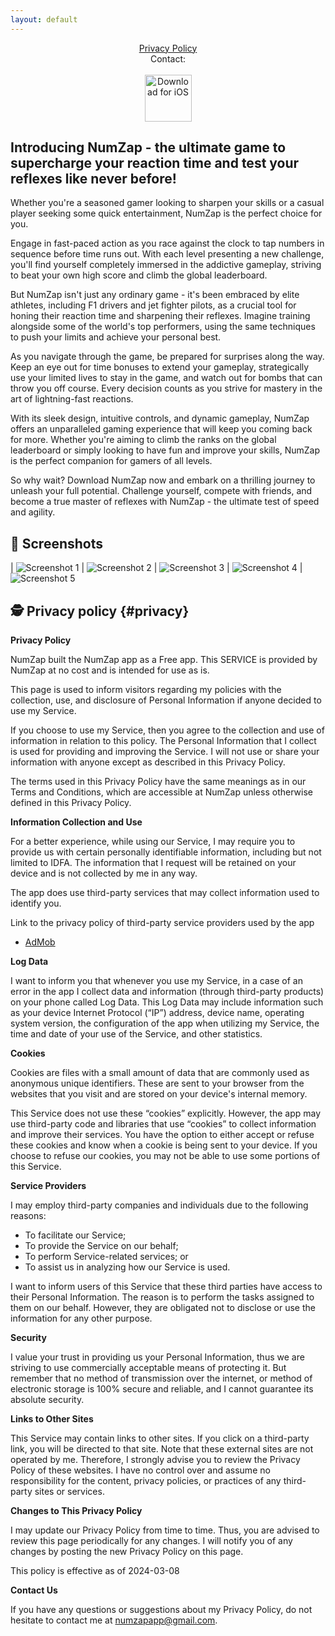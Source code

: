 ```yaml
---
layout: default
---
```

<center>
<a href="#privacy">Privacy Policy</a>
<br />
Contact: <numzapapp [at] gmail.com>
<br />
<br />
</center>

<center>
 <a href="http://itunes.apple.com/app/6478925381"><img height=75 src="/img/appstore.svg" alt="Download for iOS" /></a>
</center>

## Introducing NumZap - the ultimate game to supercharge your reaction time and test your reflexes like never before!

Whether you're a seasoned gamer looking to sharpen your skills or a casual player seeking some quick entertainment, NumZap is the perfect choice for you.

Engage in fast-paced action as you race against the clock to tap numbers in sequence before time runs out. With each level presenting a new challenge, you'll find yourself completely immersed in the addictive gameplay, striving to beat your own high score and climb the global leaderboard.

But NumZap isn't just any ordinary game - it's been embraced by elite athletes, including F1 drivers and jet fighter pilots, as a crucial tool for honing their reaction time and sharpening their reflexes. Imagine training alongside some of the world's top performers, using the same techniques to push your limits and achieve your personal best.

As you navigate through the game, be prepared for surprises along the way. Keep an eye out for time bonuses to extend your gameplay, strategically use your limited lives to stay in the game, and watch out for bombs that can throw you off course. Every decision counts as you strive for mastery in the art of lightning-fast reactions.

With its sleek design, intuitive controls, and dynamic gameplay, NumZap offers an unparalleled gaming experience that will keep you coming back for more. Whether you're aiming to climb the ranks on the global leaderboard or simply looking to have fun and improve your skills, NumZap is the perfect companion for gamers of all levels.

So why wait? Download NumZap now and embark on a thrilling journey to unleash your full potential. Challenge yourself, compete with friends, and become a true master of reflexes with NumZap - the ultimate test of speed and agility.

## 📱 Screenshots

| ![Screenshot 1](/img/screens/1.png) | ![Screenshot 2](/img/screens/2.png)
| ![Screenshot 3](/img/screens/3.png) | ![Screenshot 4](/img/screens/4.png)
| ![Screenshot 5](/img/screens/5.png)

## 🕵️ Privacy policy {#privacy}

**Privacy Policy**

NumZap built the NumZap app as a Free app. This SERVICE is provided by NumZap at no cost and is intended for use as is.

This page is used to inform visitors regarding my policies with the collection, use, and disclosure of Personal Information if anyone decided to use my Service.

If you choose to use my Service, then you agree to the collection and use of information in relation to this policy. The Personal Information that I collect is used for providing and improving the Service. I will not use or share your information with anyone except as described in this Privacy Policy.

The terms used in this Privacy Policy have the same meanings as in our Terms and Conditions, which are accessible at NumZap unless otherwise defined in this Privacy Policy.

**Information Collection and Use**

For a better experience, while using our Service, I may require you to provide us with certain personally identifiable information, including but not limited to IDFA. The information that I request will be retained on your device and is not collected by me in any way.

The app does use third-party services that may collect information used to identify you.

Link to the privacy policy of third-party service providers used by the app

*   [AdMob](https://support.google.com/admob/answer/6128543?hl=en)

**Log Data**

I want to inform you that whenever you use my Service, in a case of an error in the app I collect data and information (through third-party products) on your phone called Log Data. This Log Data may include information such as your device Internet Protocol (“IP”) address, device name, operating system version, the configuration of the app when utilizing my Service, the time and date of your use of the Service, and other statistics.

**Cookies**

Cookies are files with a small amount of data that are commonly used as anonymous unique identifiers. These are sent to your browser from the websites that you visit and are stored on your device's internal memory.

This Service does not use these “cookies” explicitly. However, the app may use third-party code and libraries that use “cookies” to collect information and improve their services. You have the option to either accept or refuse these cookies and know when a cookie is being sent to your device. If you choose to refuse our cookies, you may not be able to use some portions of this Service.

**Service Providers**

I may employ third-party companies and individuals due to the following reasons:

*   To facilitate our Service;
*   To provide the Service on our behalf;
*   To perform Service-related services; or
*   To assist us in analyzing how our Service is used.

I want to inform users of this Service that these third parties have access to their Personal Information. The reason is to perform the tasks assigned to them on our behalf. However, they are obligated not to disclose or use the information for any other purpose.

**Security**

I value your trust in providing us your Personal Information, thus we are striving to use commercially acceptable means of protecting it. But remember that no method of transmission over the internet, or method of electronic storage is 100% secure and reliable, and I cannot guarantee its absolute security.

**Links to Other Sites**

This Service may contain links to other sites. If you click on a third-party link, you will be directed to that site. Note that these external sites are not operated by me. Therefore, I strongly advise you to review the Privacy Policy of these websites. I have no control over and assume no responsibility for the content, privacy policies, or practices of any third-party sites or services.

**Changes to This Privacy Policy**

I may update our Privacy Policy from time to time. Thus, you are advised to review this page periodically for any changes. I will notify you of any changes by posting the new Privacy Policy on this page.

This policy is effective as of 2024-03-08

**Contact Us**

If you have any questions or suggestions about my Privacy Policy, do not hesitate to contact me at numzapapp@gmail.com.